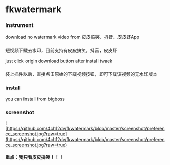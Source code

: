 # fkwatermark


### Instrument
download no watermark video from 皮皮搞笑、抖音、皮皮虾App

### 
短视频下载去水印，目前支持有皮皮搞笑，抖音，皮皮虾

just click origin download button after install twaek
###
装上插件以后，直接点击原始的下载视频按钮，即可下载该视频的无水印版本

### install
you can install from bigboss

### screenshot
![https://github.com/4ch12dy/fkwatermark/blob/master/screenshot/preference_screenshot.jpg?raw=true](https://github.com/4ch12dy/fkwatermark/blob/master/screenshot/preference_screenshot.jpg?raw=true)

#### 重点：我只看皮皮搞笑！！！
